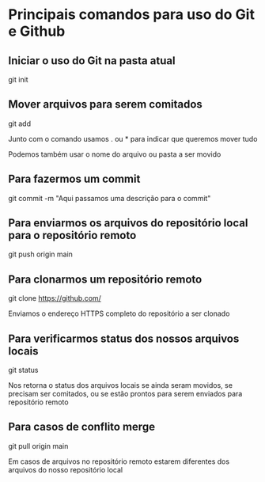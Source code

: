 # Principais comandos para uso do Git e Github

## Iniciar o uso do Git na pasta atual

git init

## Mover arquivos para serem comitados

git add 

Junto com o comando usamos . ou * para indicar que queremos mover tudo

Podemos também usar o nome do arquivo ou pasta a ser movido

## Para fazermos um commit

git commit -m "Aqui passamos uma descrição para o commit"

## Para enviarmos os arquivos do repositório local para o repositório remoto

git push origin main

## Para clonarmos um repositório remoto

git clone https://github.com/

Enviamos o endereço HTTPS completo do repositório a ser clonado

## Para verificarmos status dos nossos arquivos locais

git status

Nos retorna o status dos arquivos locais se ainda seram movidos, se precisam ser comitados, ou se estão prontos para serem enviados para repositório remoto

## Para casos de conflito merge

git pull origin main

Em casos de arquivos no repositório remoto estarem diferentes dos arquivos do nosso repositório local
 
